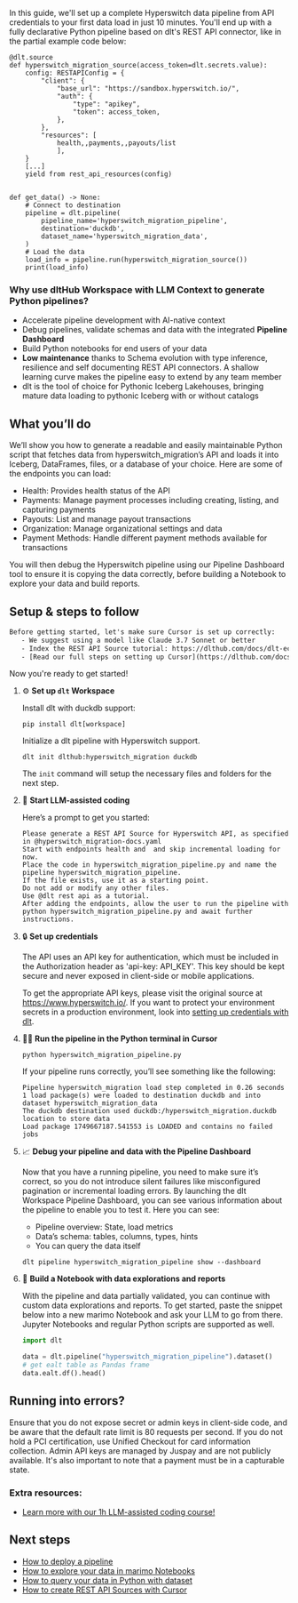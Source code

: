 In this guide, we'll set up a complete Hyperswitch data pipeline from API credentials to your first data load in just 10 minutes. You'll end up with a fully declarative Python pipeline based on dlt's REST API connector, like in the partial example code below:

```python-outcome
@dlt.source
def hyperswitch_migration_source(access_token=dlt.secrets.value):
    config: RESTAPIConfig = {
        "client": {
            "base_url": "https://sandbox.hyperswitch.io/",
            "auth": {
                "type": "apikey",
                "token": access_token,
            },
        },
        "resources": [
            health,,payments,,payouts/list
            ],
    }
    [...]
    yield from rest_api_resources(config)


def get_data() -> None:
    # Connect to destination
    pipeline = dlt.pipeline(
        pipeline_name='hyperswitch_migration_pipeline',
        destination='duckdb',
        dataset_name='hyperswitch_migration_data', 
    )
    # Load the data
    load_info = pipeline.run(hyperswitch_migration_source())
    print(load_info) 
```

### Why use dltHub Workspace with LLM Context to generate Python pipelines?

- Accelerate pipeline development with AI-native context
- Debug pipelines, validate schemas and data with the integrated **Pipeline Dashboard**
- Build Python notebooks for end users of your data
- **Low maintenance** thanks to Schema evolution with type inference, resilience and self documenting REST API connectors. A shallow learning curve makes the pipeline easy to extend by any team member
- dlt is the tool of choice for Pythonic Iceberg Lakehouses, bringing mature data loading to pythonic Iceberg with or without catalogs

## What you’ll do

We’ll show you how to generate a readable and easily maintainable Python script that fetches data from hyperswitch_migration’s API and loads it into Iceberg, DataFrames, files, or a database of your choice. Here are some of the endpoints you can load:

- Health: Provides health status of the API
- Payments: Manage payment processes including creating, listing, and capturing payments
- Payouts: List and manage payout transactions
- Organization: Manage organizational settings and data
- Payment Methods: Handle different payment methods available for transactions

You will then debug the Hyperswitch pipeline using our Pipeline Dashboard tool to ensure it is copying the data correctly, before building a Notebook to explore your data and build reports.

## Setup & steps to follow

```default
Before getting started, let's make sure Cursor is set up correctly:
   - We suggest using a model like Claude 3.7 Sonnet or better
   - Index the REST API Source tutorial: https://dlthub.com/docs/dlt-ecosystem/verified-sources/rest_api/ and add it to context as **@dlt rest api**
   - [Read our full steps on setting up Cursor](https://dlthub.com/docs/dlt-ecosystem/llm-tooling/cursor-restapi#23-configuring-cursor-with-documentation)
```

Now you're ready to get started!

1. ⚙️ **Set up `dlt` Workspace**
    
    Install dlt with duckdb support:
    ```shell
    pip install dlt[workspace]
    ```

    Initialize a dlt pipeline with Hyperswitch support.
    ```shell
    dlt init dlthub:hyperswitch_migration duckdb
    ```

    The `init` command will setup the necessary files and folders for the next step.
    
2. 🤠 **Start LLM-assisted coding**
    
    Here’s a prompt to get you started:
    
    ```prompt
    Please generate a REST API Source for Hyperswitch API, as specified in @hyperswitch_migration-docs.yaml 
    Start with endpoints health and  and skip incremental loading for now. 
    Place the code in hyperswitch_migration_pipeline.py and name the pipeline hyperswitch_migration_pipeline. 
    If the file exists, use it as a starting point. 
    Do not add or modify any other files. 
    Use @dlt rest api as a tutorial. 
    After adding the endpoints, allow the user to run the pipeline with python hyperswitch_migration_pipeline.py and await further instructions.
    ```

    
3. 🔒 **Set up credentials** 
    
    The API uses an API key for authentication, which must be included in the Authorization header as 'api-key: API_KEY'. This key should be kept secure and never exposed in client-side or mobile applications.
    
    To get the appropriate API keys, please visit the original source at https://www.hyperswitch.io/.
    If you want to protect your environment secrets in a production environment, look into [setting up credentials with dlt](https://dlthub.com/docs/walkthroughs/add_credentials).
    
4. 🏃‍♀️ **Run the pipeline in the Python terminal in Cursor**
    
    ```shell
    python hyperswitch_migration_pipeline.py
    ```
    
    If your pipeline runs correctly, you’ll see something like the following:
    
    ```shell
    Pipeline hyperswitch_migration load step completed in 0.26 seconds
    1 load package(s) were loaded to destination duckdb and into dataset hyperswitch_migration_data
    The duckdb destination used duckdb:/hyperswitch_migration.duckdb location to store data
    Load package 1749667187.541553 is LOADED and contains no failed jobs
    ```
    
5. 📈 **Debug your pipeline and data with the Pipeline Dashboard**

    Now that you have a running pipeline, you need to make sure it’s correct, so you do not introduce silent failures like misconfigured pagination or incremental loading errors. By launching the dlt Workspace Pipeline Dashboard, you can see various information about the pipeline to enable you to test it. Here you can see:
    - Pipeline overview: State, load metrics
    - Data’s schema: tables, columns, types, hints
    - You can query the data itself
    
    ```shell
    dlt pipeline hyperswitch_migration_pipeline show --dashboard
    ```
    
6. 🐍 **Build a Notebook with data explorations and reports**

    With the pipeline and data partially validated, you can continue with custom data explorations and reports. To get started, paste the snippet below into a new marimo Notebook and ask your LLM to go from there. Jupyter Notebooks and regular Python scripts are supported as well.

    
    ```python
    import dlt

   data = dlt.pipeline("hyperswitch_migration_pipeline").dataset()
   # get ealt table as Pandas frame
   data.ealt.df().head()
    ```

## Running into errors?

Ensure that you do not expose secret or admin keys in client-side code, and be aware that the default rate limit is 80 requests per second. If you do not hold a PCI certification, use Unified Checkout for card information collection. Admin API keys are managed by Juspay and are not publicly available. It's also important to note that a payment must be in a capturable state.

### Extra resources:

- [Learn more with our 1h LLM-assisted coding course!](https://www.youtube.com/watch?v=GGid70rnJuM)

## Next steps

- [How to deploy a pipeline](https://dlthub.com/docs/walkthroughs/deploy-a-pipeline)
- [How to explore your data in marimo Notebooks](https://dlthub.com/docs/general-usage/dataset-access/marimo)
- [How to query your data in Python with dataset](https://dlthub.com/docs/general-usage/dataset-access/dataset)
- [How to create REST API Sources with Cursor](https://dlthub.com/docs/dlt-ecosystem/llm-tooling/cursor-restapi)